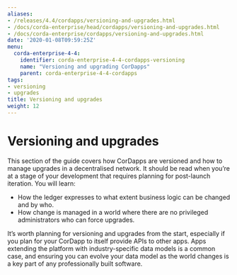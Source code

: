 ```yaml
---
aliases:
- /releases/4.4/cordapps/versioning-and-upgrades.html
- /docs/corda-enterprise/head/cordapps/versioning-and-upgrades.html
- /docs/corda-enterprise/cordapps/versioning-and-upgrades.html
date: '2020-01-08T09:59:25Z'
menu:
  corda-enterprise-4-4:
    identifier: corda-enterprise-4-4-cordapps-versioning
    name: "Versioning and upgrading CorDapps"
    parent: corda-enterprise-4-4-cordapps
tags:
- versioning
- upgrades
title: Versioning and upgrades
weight: 12
---
```



# Versioning and upgrades

This section of the guide covers how CorDapps are versioned and how to manage upgrades in a decentralised network. It should be read when
you’re at a stage of your development that requires planning for post-launch iteration. You will learn:


* How the ledger expresses to what extent business logic can be changed and by who.
* How change is managed in a world where there are no privileged administrators who can force upgrades.

It’s worth planning for versioning and upgrades from the start, especially if you plan for your CorDapp to itself provide APIs to other
apps. Apps extending the platform with industry-specific data models is a common case, and ensuring you can evolve your data model as
the world changes is a key part of any professionally built software.
